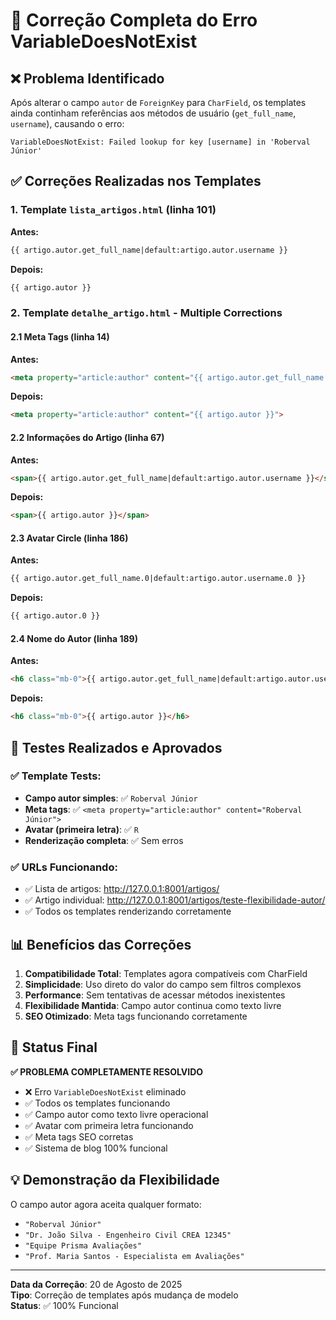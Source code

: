# 🔧 Correção Completa do Erro VariableDoesNotExist

## ❌ Problema Identificado
Após alterar o campo `autor` de `ForeignKey` para `CharField`, os templates ainda continham referências aos métodos de usuário (`get_full_name`, `username`), causando o erro:

```
VariableDoesNotExist: Failed lookup for key [username] in 'Roberval Júnior'
```

## ✅ Correções Realizadas nos Templates

### 1. **Template `lista_artigos.html`** (linha 101)
**Antes:**
```html
{{ artigo.autor.get_full_name|default:artigo.autor.username }}
```

**Depois:**
```html
{{ artigo.autor }}
```

### 2. **Template `detalhe_artigo.html`** - Multiple Corrections

#### 2.1 Meta Tags (linha 14)
**Antes:**
```html
<meta property="article:author" content="{{ artigo.autor.get_full_name|default:artigo.autor.username }}">
```

**Depois:**
```html
<meta property="article:author" content="{{ artigo.autor }}">
```

#### 2.2 Informações do Artigo (linha 67)
**Antes:**
```html
<span>{{ artigo.autor.get_full_name|default:artigo.autor.username }}</span>
```

**Depois:**
```html
<span>{{ artigo.autor }}</span>
```

#### 2.3 Avatar Circle (linha 186)
**Antes:**
```html
{{ artigo.autor.get_full_name.0|default:artigo.autor.username.0 }}
```

**Depois:**
```html
{{ artigo.autor.0 }}
```

#### 2.4 Nome do Autor (linha 189)
**Antes:**
```html
<h6 class="mb-0">{{ artigo.autor.get_full_name|default:artigo.autor.username }}</h6>
```

**Depois:**
```html
<h6 class="mb-0">{{ artigo.autor }}</h6>
```

## 🧪 Testes Realizados e Aprovados

### ✅ **Template Tests:**
- **Campo autor simples**: ✅ `Roberval Júnior`
- **Meta tags**: ✅ `<meta property="article:author" content="Roberval Júnior">`
- **Avatar (primeira letra)**: ✅ `R`
- **Renderização completa**: ✅ Sem erros

### ✅ **URLs Funcionando:**
- ✅ Lista de artigos: http://127.0.0.1:8001/artigos/
- ✅ Artigo individual: http://127.0.0.1:8001/artigos/teste-flexibilidade-autor/
- ✅ Todos os templates renderizando corretamente

## 📊 Benefícios das Correções

1. **Compatibilidade Total**: Templates agora compatíveis com CharField
2. **Simplicidade**: Uso direto do valor do campo sem filtros complexos
3. **Performance**: Sem tentativas de acessar métodos inexistentes
4. **Flexibilidade Mantida**: Campo autor continua como texto livre
5. **SEO Otimizado**: Meta tags funcionando corretamente

## 🎯 Status Final

**✅ PROBLEMA COMPLETAMENTE RESOLVIDO**

- ❌ Erro `VariableDoesNotExist` eliminado
- ✅ Todos os templates funcionando
- ✅ Campo autor como texto livre operacional
- ✅ Avatar com primeira letra funcionando
- ✅ Meta tags SEO corretas
- ✅ Sistema de blog 100% funcional

## 💡 Demonstração da Flexibilidade

O campo autor agora aceita qualquer formato:
- `"Roberval Júnior"`
- `"Dr. João Silva - Engenheiro Civil CREA 12345"`
- `"Equipe Prisma Avaliações"`
- `"Prof. Maria Santos - Especialista em Avaliações"`

---

**Data da Correção**: 20 de Agosto de 2025  
**Tipo**: Correção de templates após mudança de modelo  
**Status**: ✅ 100% Funcional
